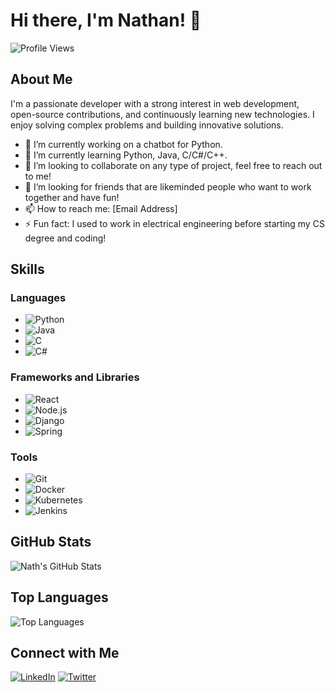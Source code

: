 # Hi there, I'm Nathan! 👋

![Profile Views](https://komarev.com/ghpvc/?username=nath8558&color=blueviolet)

## About Me

I'm a passionate developer with a strong interest in web development, open-source contributions, and continuously learning new technologies. I enjoy solving complex problems and building innovative solutions.

- 🔭 I’m currently working on a chatbot for Python.
- 🌱 I’m currently learning Python, Java, C/C#/C++.
- 👯 I’m looking to collaborate on any type of project, feel free to reach out to me!
- 🤔 I’m looking for friends that are likeminded people who want to work together and have fun!
- 📫 How to reach me: [Email Address]
- ⚡ Fun fact: I used to work in electrical engineering before starting my CS degree and coding!

## Skills

### Languages
- ![Python](https://img.shields.io/badge/-Python-000?&logo=Python)
- ![Java](https://img.shields.io/badge/-Java-000?&logo=Java)
- ![C](https://img.shields.io/badge/-C-000?&logo=C)
- ![C#](https://img.shields.io/badge/-C#-000?&logo=C#)

### Frameworks and Libraries
- ![React](https://img.shields.io/badge/-React-000?&logo=React)
- ![Node.js](https://img.shields.io/badge/-Node.js-000?&logo=Node.js)
- ![Django](https://img.shields.io/badge/-Django-000?&logo=Django)
- ![Spring](https://img.shields.io/badge/-Spring-000?&logo=Spring)

### Tools
- ![Git](https://img.shields.io/badge/-Git-000?&logo=Git)
- ![Docker](https://img.shields.io/badge/-Docker-000?&logo=Docker)
- ![Kubernetes](https://img.shields.io/badge/-Kubernetes-000?&logo=Kubernetes)
- ![Jenkins](https://img.shields.io/badge/-Jenkins-000?&logo=Jenkins)

## GitHub Stats

![Nath's GitHub Stats](https://github-readme-stats.vercel.app/api?username=nath8558&show_icons=true&hide_border=true)

## Top Languages

![Top Languages](https://github-readme-stats.vercel.app/api/top-langs/?username=nath8558&layout=compact&hide_border=true)

## Connect with Me

[![LinkedIn](https://img.shields.io/badge/-LinkedIn-000?&logo=LinkedIn)](https://www.linkedin.com/in/nath8558)
[![Twitter](https://img.shields.io/badge/-Twitter-000?&logo=Twitter)](https://twitter.com/nath8558)
